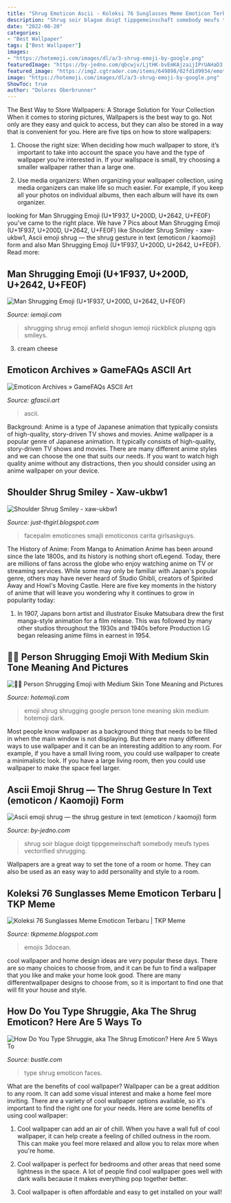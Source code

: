 ```yaml
---
title: "Shrug Emoticon Ascii - Koleksi 76 Sunglasses Meme Emoticon Terbaru"
description: "Shrug soir blague doigt tippgemeinschaft somebody meufs types vectorified shrugging"
date: "2022-08-20"
categories:
- "Best Wallpaper"
tags: ["Best Wallpaper"]
images:
- "https://hotemoji.com/images/dl/a/3-shrug-emoji-by-google.png"
featuredImage: "https://by-jedno.com/qbcwjv/LjtHK-bvEmKAjzaijIPrUAHaD3.jpg"
featured_image: "https://img2.cgtrader.com/items/649898/02fd1d9934/emoticon-sunglasses-3d-model-low-poly-max-obj-3ds.jpg"
image: "https://hotemoji.com/images/dl/a/3-shrug-emoji-by-google.png"
ShowToc: true
author: "Dolores Oberbrunner"
---
```



The Best Way to Store Wallpapers: A Storage Solution for Your Collection
When it comes to storing pictures, Wallpapers is the best way to go. Not only are they easy and quick to access, but they can also be stored in a way that is convenient for you. Here are five tips on how to store wallpapers:
1) Choose the right size: When deciding how much wallpaper to store, it’s important to take into account the space you have and the type of wallpaper you’re interested in. If your wallspace is small, try choosing a smaller wallpaper rather than a large one.

2) Use media organizers: When organizing your wallpaper collection, using media organizers can make life so much easier. For example, if you keep all your photos on individual albums, then each album will have its own organizer.

	

		
looking for Man Shrugging Emoji (U+1F937, U+200D, U+2642, U+FE0F) you've came to the right place. We have 7 Pics about Man Shrugging Emoji (U+1F937, U+200D, U+2642, U+FE0F) like Shoulder Shrug Smiley - xaw-ukbw1, Ascii emoji shrug — the shrug gesture in text (emoticon / kaomoji) form and also Man Shrugging Emoji (U+1F937, U+200D, U+2642, U+FE0F). Read more:
		
    
## Man Shrugging Emoji (U+1F937, U+200D, U+2642, U+FE0F)

<img loading=lazy src="https://s3.amazonaws.com/pix.iemoji.com/images/emoji/apple/ios-12/256/man-shrugging.png" onerror="this.onerror=null;this.src='https://tse2.mm.bing.net/th?id=OIP.2j46z5IU6sDjMR2PraWBvQAAAA&amp;pid=15.1';" alt="Man Shrugging Emoji (U+1F937, U+200D, U+2642, U+FE0F)">

_Source: iemoji.com_

>shrugging shrug emoji anfield shogun iemoji rückblick pluspng qgis smileys. 

	

3. cream cheese 

    
## Emoticon Archives » GameFAQs ASCII Art

<img loading=lazy src="https://gfascii.art/wp-content/uploads/2019/08/YzmU0fI-600x286.png" onerror="this.onerror=null;this.src='https://tse4.mm.bing.net/th?id=OIP.iu7oiCuzQOeEPtNqM1w1rQHaDh&amp;pid=15.1';" alt="Emoticon Archives » GameFAQs ASCII Art">

_Source: gfascii.art_

>ascii. 

	

Background: Anime is a type of Japanese animation that typically consists of high-quality, story-driven TV shows and movies.
Anime wallpaper is a popular genre of Japanese animation. It typically consists of high-quality, story-driven TV shows and movies. There are many different anime styles and we can choose the one that suits our needs. If you want to watch high quality anime without any distractions, then you should consider using an anime wallpaper on your device.

    
## Shoulder Shrug Smiley - Xaw-ukbw1

<img loading=lazy src="https://lh6.googleusercontent.com/proxy/jkYELSQenE86cDlO9QbGqGyQCYdYzo0owsxbgm7RFs_l_wL6fsPdGwGPSYftw32TnxhyR7LMo8D0ZinqYOCYl7ehCGZCL2hSe3j8lq9U1YIxAeLO12AAVOBKYfc-Es4L=w1200-h630-p-k-no-nu" onerror="this.onerror=null;this.src='https://tse2.mm.bing.net/th?id=OIP.VbFcnwEgAWC0tzqtclN_FwHaHQ&amp;pid=15.1';" alt="Shoulder Shrug Smiley - xaw-ukbw1">

_Source: just-thgirl.blogspot.com_

>facepalm emoticones smajli emoticonos carita girlsaskguys. 

	

The History of Anime: From Manga to Animation
Anime has been around since the late 1800s, and its history is nothing short ofLegend. Today, there are millions of fans across the globe who enjoy watching anime on TV or streaming services. While some may only be familiar with Japan's popular genre, others may have never heard of Studio Ghibli, creators of Spirited Away and Howl's Moving Castle. Here are five key moments in the history of anime that will leave you wondering why it continues to grow in popularity today:
1) In 1907, Japans born artist and illustrator Eisuke Matsubara drew the first manga-style animation for a film release. This was followed by many other studios throughout the 1930s and 1940s before Production I.G began releasing anime films in earnest in 1954.

    
## 🤷🏽 Person Shrugging Emoji With Medium Skin Tone Meaning And Pictures

<img loading=lazy src="https://hotemoji.com/images/dl/a/3-shrug-emoji-by-google.png" onerror="this.onerror=null;this.src='https://tse1.mm.bing.net/th?id=OIP.eLTMrEIyQX8veIl-JOu-2wHaHa&amp;pid=15.1';" alt="🤷🏽 Person Shrugging Emoji with Medium Skin Tone Meaning and Pictures">

_Source: hotemoji.com_

>emoji shrug shrugging google person tone meaning skin medium hotemoji dark. 

	

Most people know wallpaper as a background thing that needs to be filled in when the main window is not displaying. But there are many different ways to use wallpaper and it can be an interesting addition to any room. For example, if you have a small living room, you could use wallpaper to create a minimalistic look. If you have a large living room, then you could use wallpaper to make the space feel larger.

    
## Ascii Emoji Shrug — The Shrug Gesture In Text (emoticon / Kaomoji) Form

<img loading=lazy src="https://by-jedno.com/qbcwjv/LjtHK-bvEmKAjzaijIPrUAHaD3.jpg" onerror="this.onerror=null;this.src='https://tse4.mm.bing.net/th?id=OIP.GTL8MEzRyYTajBNvMf1stAAAAA&amp;pid=15.1';" alt="Ascii emoji shrug — the shrug gesture in text (emoticon / kaomoji) form">

_Source: by-jedno.com_

>shrug soir blague doigt tippgemeinschaft somebody meufs types vectorified shrugging. 

	

Wallpapers are a great way to set the tone of a room or home. They can also be used as an easy way to add personality and style to a room.

    
## Koleksi 76 Sunglasses Meme Emoticon Terbaru | TKP Meme

<img loading=lazy src="https://img2.cgtrader.com/items/649898/02fd1d9934/emoticon-sunglasses-3d-model-low-poly-max-obj-3ds.jpg" onerror="this.onerror=null;this.src='https://tse3.mm.bing.net/th?id=OIP.hio94wWrujwO078XgY5zpQHaEO&amp;pid=15.1';" alt="Koleksi 76 Sunglasses Meme Emoticon Terbaru | TKP Meme">

_Source: tkpmeme.blogspot.com_

>emojis 3docean. 

	

cool wallpaper and home design ideas are very popular these days. There are so many choices to choose from, and it can be fun to find a wallpaper that you like and make your home look good. There are many differentwallpaper designs to choose from, so it is important to find one that will fit your house and style.

    
## How Do You Type Shruggie, Aka The Shrug Emoticon? Here Are 5 Ways To

<img loading=lazy src="https://imgix.bustle.com/rehost/2016/9/13/ae0feccf-8982-4d8b-97c6-bff8f8b23712.JPG?w=1200&amp;h=630&amp;q=70&amp;fit=crop&amp;crop=faces&amp;fm=jpg" onerror="this.onerror=null;this.src='https://tse1.mm.bing.net/th?id=OIP.i3sdCUV0Mm9bow3kBlu02QHaD4&amp;pid=15.1';" alt="How Do You Type Shruggie, aka The Shrug Emoticon? Here Are 5 Ways To">

_Source: bustle.com_

>type shrug emoticon faces. 

	

What are the benefits of cool wallpaper?
Wallpaper can be a great addition to any room. It can add some visual interest and make a home feel more inviting. There are a variety of cool wallpaper options available, so it's important to find the right one for your needs. Here are some benefits of using cool wallpaper: 
1. Cool wallpaper can add an air of chill. When you have a wall full of cool wallpaper, it can help create a feeling of chilled outness in the room. This can make you feel more relaxed and allow you to relax more when you're home. 

2. Cool wallpaper is perfect for bedrooms and other areas that need some lightness in the space. A lot of people find cool wallpaper goes well with dark walls because it makes everything pop together better. 

3. Cool wallpaper is often affordable and easy to get installed on your wall!

